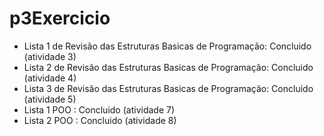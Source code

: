# p3Exercicio
- Lista 1 de Revisão das Estruturas Basicas de Programação: Concluido (atividade 3)
- Lista 2 de Revisão das Estruturas Basicas de Programação: Concluido (atividade 4)
- Lista 3 de Revisão das Estruturas Basicas de Programação: Concluido (atividade 5)
- Lista 1 POO : Concluido (atividade 7)
- Lista 2 POO : Concluido (atividade 8)
